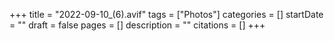 +++
title = "2022-09-10_(6).avif"
tags = ["Photos"]
categories = []
startDate = ""
draft = false
pages = []
description = ""
citations = []
+++
